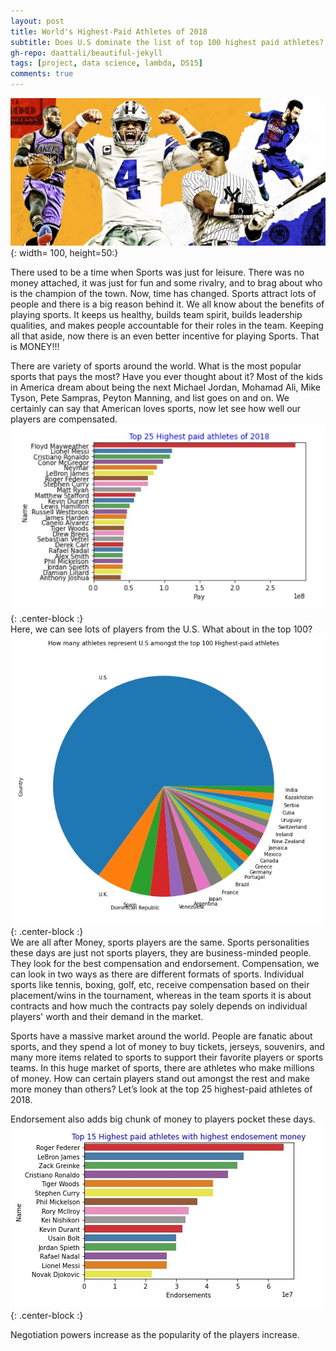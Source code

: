 ```yaml
---
layout: post
title: World's Highest-Paid Athletes of 2018
subtitle: Does U.S dominate the list of top 100 highest paid athletes?
gh-repo: daattali/beautiful-jekyll
tags: [project, data science, lambda, DS15]
comments: true
---
```

![](/img/athletes.jpg){: width= 100, height=50:}

There used to be a time when Sports was just for leisure. There was no money attached, it was just for fun and some rivalry, and to brag about who is the champion of the town. Now, time has changed. Sports attract lots of people and there is a big reason behind it. We all know about the benefits of playing sports. It keeps us healthy, builds team spirit, builds leadership qualities, and makes people accountable for their roles in the team. Keeping all that aside, now there is an even better incentive for playing Sports. That is MONEY!!!  

There are variety of sports around the world. What is the most popular sports that pays the most? Have you ever thought about it? Most of the kids in America dream about being the next Michael Jordan, Mohamad Ali, Mike Tyson, Pete Sampras, Peyton Manning, and list goes on and on. We certainly can say that American loves sports, now let see how well our players are compensated.  
![Plot](/img/top25.jpg){: .center-block :}  
Here, we can see lots of players from the U.S. What about in the top 100?  
![](/img/usa.jpg){: .center-block :}  
We are all after Money, sports players are the same. Sports personalities these days are just not sports players, they are business-minded people. They look for the best compensation and endorsement. Compensation, we can look in two ways as there are different formats of sports. Individual sports like tennis, boxing, golf, etc, receive compensation based on their placement/wins in the tournament, whereas in the team sports it is about contracts and how much the contracts pay solely depends on individual players' worth and their demand in the market.  

Sports have a massive market around the world. People are fanatic about sports, and they spend a lot of money to buy tickets, jerseys, souvenirs, and many more items related to sports to support their favorite players or sports teams. In this huge market of sports, there are athletes who make millions of money. How can certain players stand out amongst the rest and make more money than others? Let’s look at the top 25 highest-paid athletes of 2018.  

Endorsement also adds big chunk of money to players pocket these days. 
  ![Plot](/img/barplot.jpg){: .center-block :}
  
  Negotiation powers increase as the popularity of the players increase. 

